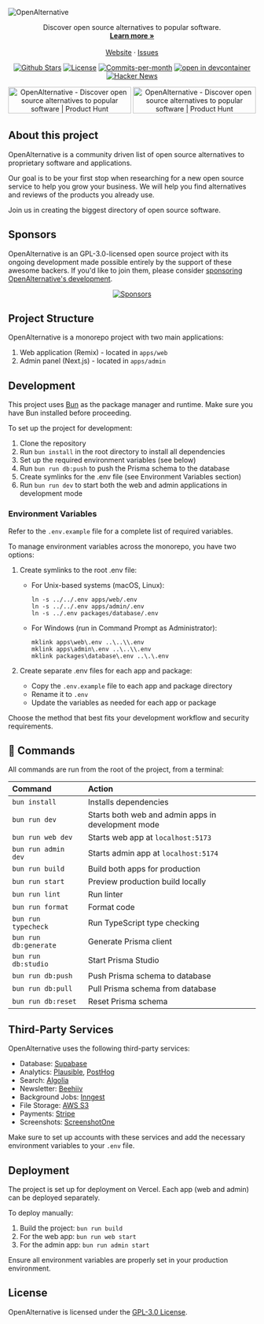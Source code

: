 ![OpenAlternative](https://openalternative.co/opengraph.png)

<p align="center"></p>

<p align="center">
  Discover open source alternatives to popular software.
  <br>
  <a href="https://openalternative.co"><strong>Learn more »</strong></a>
  <br />
  <br />
  <a href="https://openalternative.co">Website</a>
  ·
  <a href="https://github.com/piotrkulpinski/openalternative/issues">Issues</a>
</p>

<p align="center">
   <a href="https://github.com/piotrkulpinski/openalternative/stargazers"><img src="https://img.shields.io/github/stars/piotrkulpinski/openalternative" alt="Github Stars"></a>
   <a href="https://github.com/piotrkulpinski/openalternative/blob/main/LICENSE"><img src="https://img.shields.io/github/license/piotrkulpinski/openalternative" alt="License"></a>
   <a href="https://github.com/piotrkulpinski/openalternative/pulse"><img src="https://img.shields.io/github/commit-activity/m/piotrkulpinski/openalternative" alt="Commits-per-month"></a>
   <a href="https://vscode.dev/redirect?url=vscode://ms-vscode-remote.remote-containers/cloneInVolume?url=https://github.com/piotrkulpinski/openalternative">
   <img alt="open in devcontainer" src="https://img.shields.io/static/v1?label=Dev%20Containers&message=Enabled&color=blue&logo=visualstudiocode" />
   </a>
   <a href="https://news.ycombinator.com/item?id=39639386"><img src="https://img.shields.io/badge/Hacker%20News-156-%23FF6600" alt="Hacker News"></a>
</p>

<p align="center">
  <a href="https://www.producthunt.com/posts/openalternative?utm_source=badge-top-post-badge&utm_medium=badge&utm_souce=badge-openalternative" target="_blank"><img src="https://api.producthunt.com/widgets/embed-image/v1/top-post-badge.svg?post_id=443404&theme=light&period=daily" alt="OpenAlternative - Discover open source alternatives to popular software | Product Hunt" style="width: 250px; height: 54px;" width="250" height="54" /></a>
  <a href="https://www.producthunt.com/posts/openalternative?utm_source=badge-featured&utm_medium=badge&utm_souce=badge-openalternative" target="_blank"><img src="https://api.producthunt.com/widgets/embed-image/v1/featured.svg?post_id=443404&theme=light" alt="OpenAlternative - Discover open source alternatives to popular software | Product Hunt" style="width: 250px; height: 54px;" width="250" height="54" /></a>
</p>

## About this project

OpenAlternative is a community driven list of open source alternatives to proprietary software and applications.

Our goal is to be your first stop when researching for a new open source service to help you grow your business. We will help you find alternatives and reviews of the products you already use.

Join us in creating the biggest directory of open source software.

## Sponsors

OpenAlternative is an GPL-3.0-licensed open source project with its ongoing development made possible entirely by the support of these awesome backers. If you'd like to join them, please consider [sponsoring OpenAlternative's development](https://openalternative.co/sponsor).

<p align="center">
  <a target="_blank" href="https://openalternative.co/sponsor#sponsors">
    <img alt="Sponsors" src="https://openalternative.co/sponsors/sponsors.png">
  </a>
</p>

## Project Structure

OpenAlternative is a monorepo project with two main applications:

1. Web application (Remix) - located in `apps/web`
2. Admin panel (Next.js) - located in `apps/admin`

## Development

This project uses [Bun](https://bun.sh/) as the package manager and runtime. Make sure you have Bun installed before proceeding.

To set up the project for development:

1. Clone the repository
2. Run `bun install` in the root directory to install all dependencies
3. Set up the required environment variables (see below)
4. Run `bun run db:push` to push the Prisma schema to the database
5. Create symlinks for the .env file (see Environment Variables section)
6. Run `bun run dev` to start both the web and admin applications in development mode

### Environment Variables

Refer to the `.env.example` file for a complete list of required variables.

To manage environment variables across the monorepo, you have two options:

1. Create symlinks to the root .env file:
   - For Unix-based systems (macOS, Linux):
     ```
     ln -s ../../.env apps/web/.env
     ln -s ../../.env apps/admin/.env
     ln -s ../.env packages/database/.env
     ```
   - For Windows (run in Command Prompt as Administrator):
     ```
     mklink apps\web\.env ..\..\\.env
     mklink apps\admin\.env ..\..\\.env
     mklink packages\database\.env ..\.\.env
     ```

2. Create separate .env files for each app and package:
   - Copy the `.env.example` file to each app and package directory
   - Rename it to `.env`
   - Update the variables as needed for each app or package

Choose the method that best fits your development workflow and security requirements.

## 🧞 Commands

All commands are run from the root of the project, from a terminal:

| Command           | Action                                                    |
| :---------------- | :-------------------------------------------------------- |
| `bun install`     | Installs dependencies                                     |
| `bun run dev`     | Starts both web and admin apps in development mode        |
| `bun run web dev` | Starts web app at `localhost:5173`                        |
| `bun run admin dev` | Starts admin app at `localhost:5174`                    |
| `bun run build`   | Build both apps for production                            |
| `bun run start`   | Preview production build locally                          |
| `bun run lint`    | Run linter                                                |
| `bun run format`  | Format code                                               |
| `bun run typecheck` | Run TypeScript type checking 
| `bun run db:generate` | Generate Prisma client
| `bun run db:studio` | Start Prisma Studio
| `bun run db:push` | Push Prisma schema to database
| `bun run db:pull` | Pull Prisma schema from database
| `bun run db:reset` | Reset Prisma schema

## Third-Party Services

OpenAlternative uses the following third-party services:

- Database: [Supabase](https://supabase.com)
- Analytics: [Plausible](https://plausible.io), [PostHog](https://posthog.com)
- Search: [Algolia](https://algolia.com)
- Newsletter: [Beehiiv](https://go.openalternative.co/beehiiv)
- Background Jobs: [Inngest](https://inngest.com)
- File Storage: [AWS S3](https://aws.amazon.com/s3)
- Payments: [Stripe](https://stripe.com)
- Screenshots: [ScreenshotOne](https://go.openalternative.co/screenshotone)

Make sure to set up accounts with these services and add the necessary environment variables to your `.env` file.

## Deployment

The project is set up for deployment on Vercel. Each app (web and admin) can be deployed separately.

To deploy manually:

1. Build the project: `bun run build`
2. For the web app: `bun run web start`
3. For the admin app: `bun run admin start`

Ensure all environment variables are properly set in your production environment.

## License

OpenAlternative is licensed under the [GPL-3.0 License](LICENSE).

